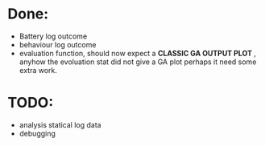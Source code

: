 # Done: 

- Battery log outcome
- behaviour log outcome 
- evaluation function, should now expect a **CLASSIC GA OUTPUT PLOT** , anyhow the evoluation stat did not give a GA plot perhaps it need some extra work.

# TODO: 

- analysis statical log data 
- debugging
